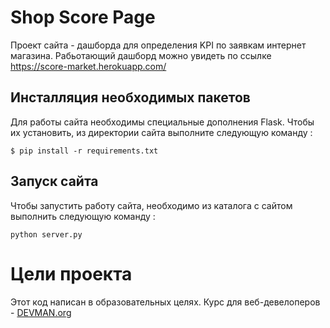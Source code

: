 # Shop Score Page

Проект сайта - дашборда для определения KPI по заявкам интернет магазина.
Рабьотающий дашборд можно увидеть по ссылке https://score-market.herokuapp.com/


## Инсталляция необходимых пакетов

Для работы сайта необходимы специальные дополнения Flask. Чтобы их установить,
из директории сайта выполните следующую команду :

    $ pip install -r requirements.txt

## Запуск сайта

Чтобы запустить работу сайта, необходимо из каталога с сайтом выполнить
следующую команду :

    python server.py

# Цели проекта

Этот код написан в образовательных целях. Курс для веб-девелоперов - [DEVMAN.org](https://devman.org)
